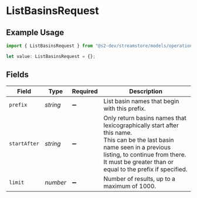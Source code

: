 # ListBasinsRequest

## Example Usage

```typescript
import { ListBasinsRequest } from "@s2-dev/streamstore/models/operations";

let value: ListBasinsRequest = {};
```

## Fields

| Field                                                                                                                                                                                                                   | Type                                                                                                                                                                                                                    | Required                                                                                                                                                                                                                | Description                                                                                                                                                                                                             |
| ----------------------------------------------------------------------------------------------------------------------------------------------------------------------------------------------------------------------- | ----------------------------------------------------------------------------------------------------------------------------------------------------------------------------------------------------------------------- | ----------------------------------------------------------------------------------------------------------------------------------------------------------------------------------------------------------------------- | ----------------------------------------------------------------------------------------------------------------------------------------------------------------------------------------------------------------------- |
| `prefix`                                                                                                                                                                                                                | *string*                                                                                                                                                                                                                | :heavy_minus_sign:                                                                                                                                                                                                      | List basin names that begin with this prefix.                                                                                                                                                                           |
| `startAfter`                                                                                                                                                                                                            | *string*                                                                                                                                                                                                                | :heavy_minus_sign:                                                                                                                                                                                                      | Only return basins names that lexicographically start after this name.<br/>This can be the last basin name seen in a previous listing, to continue from there.<br/>It must be greater than or equal to the prefix if specified. |
| `limit`                                                                                                                                                                                                                 | *number*                                                                                                                                                                                                                | :heavy_minus_sign:                                                                                                                                                                                                      | Number of results, up to a maximum of 1000.                                                                                                                                                                             |
